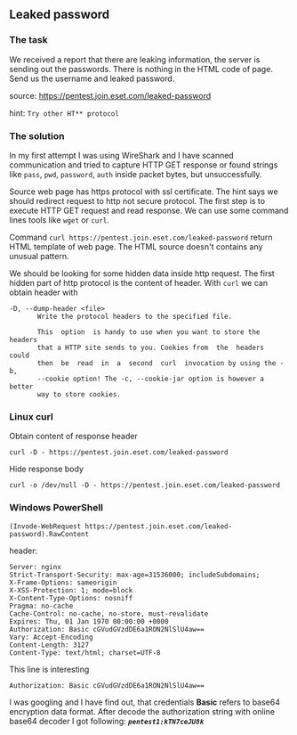 ## Leaked password

### The task
We received a report that there are leaking information, the server is sending out the 
passwords. There is nothing in the HTML code of page. Send us the username and leaked password.

source: https://pentest.join.eset.com/leaked-password

hint: `Try other HT** protocol`

### The solution
In my first attempt I was using WireShark and I have scanned communication and tried to capture HTTP GET response or 
found strings like `pass`, `pwd`, `password`, `auth` inside packet bytes, but unsuccessfully.

Source web page has https protocol with ssl certificate. The hint says we should redirect request to http not 
secure protocol. The first step is to execute HTTP GET request and read response. We can use some command lines 
tools like `wget` or `curl`.

Command `` curl https://pentest.join.eset.com/leaked-password `` return HTML template of web page. The HTML source 
doesn't contains any unusual pattern.


We should be looking for some hidden data inside http request. The first hidden part of http protocol is the 
content of header. With `curl` we can obtain header with 
```
-D, --dump-header <file>
       Write the protocol headers to the specified file.

       This  option  is handy to use when you want to store the headers
       that a HTTP site sends to you. Cookies from  the  headers  could
       then  be  read  in  a  second  curl  invocation by using the -b,
       --cookie option! The -c, --cookie-jar option is however a better
       way to store cookies.
```

### Linux curl
Obtain content of response header
```
curl -D - https://pentest.join.eset.com/leaked-password
```

Hide response body
```
curl -o /dev/null -D - https://pentest.join.eset.com/leaked-password
```

### Windows PowerShell
```
(Invode-WebRequest https://pentest.join.eset.com/leaked-password).RawContent
```

header:
```
Server: nginx
Strict-Transport-Security: max-age=31536000; includeSubdomains;
X-Frame-Options: sameorigin
X-XSS-Protection: 1; mode=block
X-Content-Type-Options: nosniff
Pragma: no-cache
Cache-Control: no-cache, no-store, must-revalidate
Expires: Thu, 01 Jan 1970 00:00:00 +0000
Authorization: Basic cGVudGVzdDE6a1RON2NlSlU4aw==
Vary: Accept-Encoding
Content-Length: 3127
Content-Type: text/html; charset=UTF-8
```

This line is interesting
```
Authorization: Basic cGVudGVzdDE6a1RON2NlSlU4aw==
```

I was googling and I have find out, that credentials **Basic** refers to base64 encryption data format. After decode the 
authorization string with online base64 decoder I got following: ***`pentest1:kTN7ceJU8k`***




